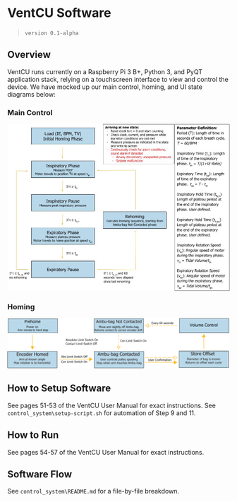 # VentCU Software
> `version 0.1-alpha`

## Overview
VentCU runs currently on a Raspberry Pi 3 B+, Python 3, and PyQT application stack, relying on a touchscreen interface to view and control the device. We have mocked up our main control, homing, and UI state diagrams below:
### Main Control
![main control](documentation/main_control_fsm.jpg)
### Homing
![homing](documentation/homing_fsm.png)

## How to Setup Software
See pages 51-53 of the VentCU User Manual for exact instructions. See `control_system\setup-script.sh` for automation of Step 9 and 11.

## How to Run
See pages 54-57 of the VentCU User Manual for exact instructions. 

## Software Flow
See `control_system\README.md` for a file-by-file breakdown.